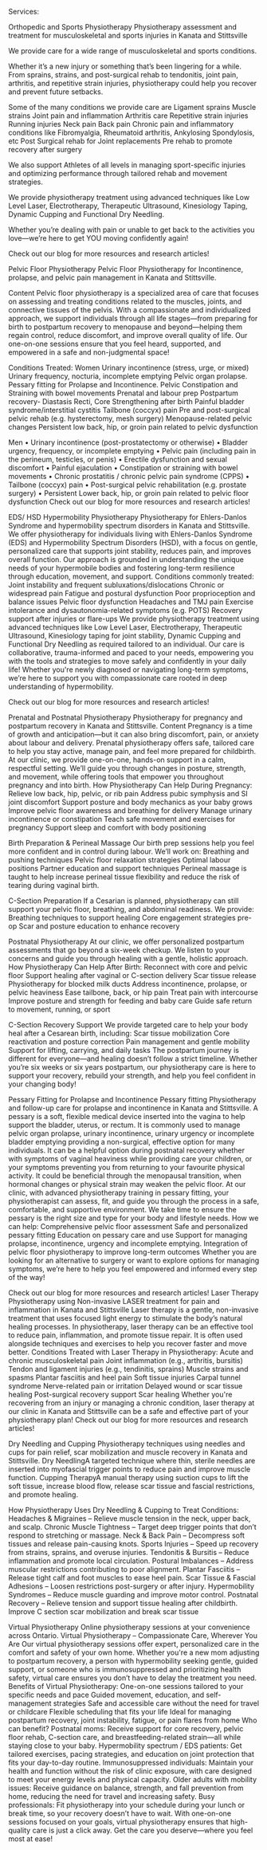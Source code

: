 Services:

Orthopedic and Sports Physiotherapy
Physiotherapy assessment and treatment for musculoskeletal and sports injuries in Kanata and Stittsville

We provide care for a wide range of musculoskeletal and sports conditions.

Whether it’s a new injury or something that’s been lingering for a while. From sprains, strains, and post-surgical rehab to tendonitis, joint pain, arthritis, and repetitive strain injuries, physiotherapy could help you recover and prevent future setbacks. 

Some of the many conditions we provide care are
Ligament sprains
Muscle strains
Joint pain and inflammation
Arthritis care 
Repetitive strain injuries
Running injuries
Neck pain
Back pain
Chronic pain and inflammatory conditions like Fibromyalgia, Rheumatoid arthritis, Ankylosing Spondylosis, etc
Post Surgical rehab for Joint replacements
Pre rehab to promote recovery after surgery

We also support Athletes of all levels in managing sport-specific injuries and optimizing performance through tailored rehab and movement strategies. 

We provide physiotherapy treatment using advanced techniques like Low Level Laser, Electrotherapy, Therapeutic Ultrasound, Kinesiology Taping,  Dynamic Cupping and Functional Dry Needling.

Whether you’re dealing with pain or unable to get back to the activities you love—we’re here to get YOU moving confidently again!

Check out our blog for more resources and research articles!


Pelvic Floor Physiotherapy
Pelvic Floor Physiotherapy for Incontinence, prolapse, and pelvic pain management in Kanata and Stittsville.

Content
Pelvic floor physiotherapy is a specialized area of care that focuses on assessing and treating conditions related to the muscles, joints, and connective tissues of the pelvis. 
With a compassionate and individualized approach, we support individuals through all life stages—from preparing for birth to postpartum recovery to menopause and beyond—helping them regain control, reduce discomfort, and improve overall quality of life.
Our one-on-one sessions ensure that you feel heard, supported, and empowered in a safe and non-judgmental space!

Conditions Treated:
Women
Urinary incontinence (stress, urge, or mixed)
Urinary frequency, nocturia, incomplete emptying
Pelvic organ prolapse.
Pessary fitting for Prolapse and Incontinence.
Pelvic 
Constipation and Straining with bowel movements
Prenatal and labour prep
Postpartum recovery- Diastasis Recti, Core Strengthening after birth 
Painful bladder syndrome/interstitial cystitis
Tailbone (coccyx) pain
Pre and post-surgical pelvic rehab (e.g. hysterectomy, mesh surgery)
Menopause-related pelvic changes
Persistent low back, hip, or groin pain related to pelvic dysfunction

Men
•  Urinary incontinence (post-prostatectomy or otherwise)
      •  Bladder urgency, frequency, or incomplete emptying
•  Pelvic pain (including pain in the perineum, testicles, or penis)
•  Erectile dysfunction and sexual discomfort
•  Painful ejaculation
•  Constipation or straining with bowel movements
•  Chronic prostatitis / chronic pelvic pain syndrome (CPPS)
•  Tailbone (coccyx) pain
      •  Post-surgical pelvic rehabilitation (e.g. prostate surgery)
      •  Persistent Lower back, hip, or groin pain related to pelvic floor dysfunction
Check out our blog for more resources and research articles!


EDS/ HSD Hypermobility Physiotherapy
Physiotherapy for Ehlers-Danlos Syndrome and hypermobility spectrum disorders in Kanata and Stittsville.
We offer physiotherapy for individuals living with Ehlers-Danlos Syndrome (EDS) and Hypermobility Spectrum Disorders (HSD), with a focus on gentle, personalized care that supports joint stability, reduces pain, and improves overall function. 
Our approach is grounded in understanding the unique needs of your hypermobile bodies and fostering long-term resilience through education, movement, and support.
Conditions commonly treated:
Joint instability and frequent subluxations/dislocations
Chronic or widespread pain
Fatigue and postural dysfunction
Poor proprioception and balance issues
Pelvic floor dysfunction
Headaches and TMJ pain
Exercise intolerance and dysautonomia-related symptoms (e.g. POTS)
Recovery support after injuries or flare-ups
We provide physiotherapy treatment using advanced techniques like Low Level Laser, Electrotherapy, Therapeutic Ultrasound, Kinesiology taping for joint stability, Dynamic Cupping and Functional Dry Needling as required tailored to an individual.
Our care is collaborative, trauma-informed and paced to your needs, empowering you with the tools and strategies to move safely and confidently in your daily life!
Whether you're newly diagnosed or navigating long-term symptoms, we’re here to support you with compassionate care rooted in deep understanding of hypermobility.


Check out our blog for more resources and research articles!


Prenatal and Postnatal Physiotherapy
Physiotherapy for pregnancy and postpartum recovery in Kanata and Stittsville.
Content 
Pregnancy is a time of growth and anticipation—but it can also bring discomfort, pain, or anxiety about labour and delivery. Prenatal physiotherapy offers safe, tailored care to help you stay active, manage pain, and feel more prepared for childbirth.
At our clinic, we provide one-on-one, hands-on support in a calm, respectful setting. We’ll guide you through changes in posture, strength, and movement, while offering tools that empower you throughout pregnancy and into birth.
How Physiotherapy Can Help During Pregnancy:
Relieve low back, hip, pelvic, or rib pain
Address pubic symphysis and SI joint discomfort
Support posture and body mechanics as your baby grows
Improve pelvic floor awareness and breathing for delivery
Manage urinary incontinence or constipation
Teach safe movement and exercises for pregnancy
Support sleep and comfort with body positioning

Birth Preparation & Perineal Massage
Our birth prep sessions help you feel more confident and in control during labour. We’ll work on:
Breathing and pushing techniques
Pelvic floor relaxation strategies
Optimal labour positions
Partner education and support techniques
Perineal massage is taught to help increase perineal tissue flexibility and reduce the risk of tearing during vaginal birth.

C-Section Preparation
If a Cesarian is planned, physiotherapy can still support your pelvic floor, breathing, and abdominal readiness. We provide:
Breathing techniques to support healing
Core engagement strategies pre-op
Scar and posture education to enhance recovery

Postnatal Physiotherapy 
At our clinic, we offer personalized postpartum assessments that go beyond a six-week checkup. We listen to your concerns and guide you through healing with a gentle, holistic approach.
How Physiotherapy Can Help After Birth:
Reconnect with core and pelvic floor
Support healing after vaginal or C-section delivery
Scar tissue release
Physiotherapy for blocked milk ducts
Address incontinence, prolapse, or pelvic heaviness
Ease tailbone, back, or hip pain
Treat pain with intercourse
Improve posture and strength for feeding and baby care
Guide safe return to movement, running, or sport

C-Section Recovery Support
We provide targeted care to help your body heal after a Cesarean birth, including:
Scar tissue mobilization
Core reactivation and posture correction
Pain management and gentle mobility
Support for lifting, carrying, and daily tasks
The postpartum journey is different for everyone—and healing doesn’t follow a strict timeline. Whether you’re six weeks or six years postpartum, our physiotherapy care is here to support your recovery, rebuild your strength, and help you feel confident in your changing body!


Pessary Fitting for Prolapse and Incontinence
Pessary fitting Physiotherapy and follow-up care for prolapse and incontinence in Kanata and Stittsville.
A pessary is a soft, flexible medical device inserted into the vagina to help support the bladder, uterus, or rectum. It is commonly used to manage pelvic organ prolapse, urinary incontinence, urinary urgency or incomplete bladder emptying providing a non-surgical, effective option for many individuals.
It can be a helpful option during postnatal recovery whether with symptoms of vaginal heaviness while providing care your children, or your symptoms preventing you from returning to your favourite physical activity. It could be beneficial through the menopausal transition, when hormonal changes or physical strain may weaken the pelvic floor.
At our clinic, with advanced physiotherapy training in pessary fitting, your physiotherapist can assess, fit, and guide you through the process in a safe, comfortable, and supportive environment. We take time to ensure the pessary is the right size and type for your body and lifestyle needs.
How we can help:
Comprehensive pelvic floor assessment
Safe and personalized pessary fitting
Education on pessary care and use
Support for managing prolapse, incontinence, urgency and incomplete emptying.
Integration of pelvic floor physiotherapy to improve long-term outcomes
Whether you are looking for an alternative to surgery or want to explore options for managing symptoms, we’re here to help you feel empowered and informed every step of the way!

Check out our blog for more resources and research articles!
Laser Therapy
Physiotherapy using Non-invasive LASER treatment for pain and inflammation in Kanata and Stittsville
Laser therapy is a gentle, non-invasive treatment that uses focused light energy to stimulate the body’s natural healing processes. In physiotherapy, laser therapy can be an effective tool to reduce pain, inflammation, and promote tissue repair. It is often used alongside techniques and exercises to help you recover faster and move better.
Conditions Treated with Laser Therapy in Physiotherapy:
Acute and chronic musculoskeletal pain
Joint inflammation (e.g., arthritis, bursitis)
Tendon and ligament injuries (e.g., tendinitis, sprains)
Muscle strains and spasms
Plantar fasciitis and heel pain
Soft tissue injuries
Carpal tunnel syndrome
Nerve-related pain or irritation
Delayed wound or scar tissue healing
Post-surgical recovery support
Scar healing
Whether you're recovering from an injury or managing a chronic condition, laser therapy at our clinic in Kanata and Stittsville can be a safe and effective part of your physiotherapy plan!
Check out our blog for more resources and research articles!




Dry Needling and Cupping
 Physiotherapy techniques using needles and cups for pain relief, scar mobilization and muscle recovery in Kanata and Stittsville.
Dry NeedlingA targeted technique where thin, sterile needles are inserted into myofascial trigger points to reduce pain and improve muscle function.
Cupping TherapyA manual therapy using suction cups to lift the soft tissue, increase blood flow, release scar tissue and fascial restrictions, and promote healing.

How Physiotherapy Uses Dry Needling & Cupping to Treat Conditions:
 Headaches & Migraines – Relieve muscle tension in the neck, upper back, and scalp.
 Chronic Muscle Tightness – Target deep trigger points that don’t respond to stretching or massage.
Neck & Back Pain – Decompress soft tissues and release pain-causing knots.
 Sports Injuries – Speed up recovery from strains, sprains, and overuse injuries.
Tendonitis & Bursitis – Reduce inflammation and promote local circulation.
 Postural Imbalances – Address muscular restrictions contributing to poor alignment.
 Plantar Fasciitis – Release tight calf and foot muscles to ease heel pain.
 Scar Tissue & Fascial Adhesions – Loosen restrictions post-surgery or after injury.
 Hypermobility Syndromes – Reduce muscle guarding and improve motor control.
 Postnatal Recovery – Relieve tension and support tissue healing after childbirth. Improve C section scar mobilization and break scar tissue

Virtual Physiotherapy
Online physiotherapy sessions at your convenience across Ontario.
Virtual Physiotherapy – Compassionate Care, Wherever You Are
Our virtual physiotherapy sessions offer expert, personalized care in the comfort and safety of your own home. Whether you're a new mom adjusting to postpartum recovery, a person with hypermobility seeking gentle, guided support, or someone who is immunosuppressed and prioritizing health safety, virtual care ensures you don’t have to delay the treatment you need.
Benefits of Virtual Physiotherapy:
One-on-one sessions tailored to your specific needs and pace
Guided movement, education, and self-management strategies
Safe and accessible care without the need for travel or childcare
Flexible scheduling that fits your life
Ideal for managing postpartum recovery, joint instability, fatigue, or pain flares from home
Who can benefit?
Postnatal moms: Receive support for core recovery, pelvic floor rehab, C-section care, and breastfeeding-related strain—all while staying close to your baby.
Hypermobility spectrum / EDS patients: Get tailored exercises, pacing strategies, and education on joint protection that fits your day-to-day routine.
Immunosuppressed individuals: Maintain your health and function without the risk of clinic exposure, with care designed to meet your energy levels and physical capacity.
Older adults with mobility issues: Receive guidance on balance, strength, and fall prevention from home, reducing the need for travel and increasing safety.
Busy professionals: Fit physiotherapy into your schedule during your lunch or break time, so your recovery doesn’t have to wait.
With one-on-one sessions focused on your goals, virtual physiotherapy ensures that high-quality care is just a click away. 
Get the care you deserve—where you feel most at ease!
